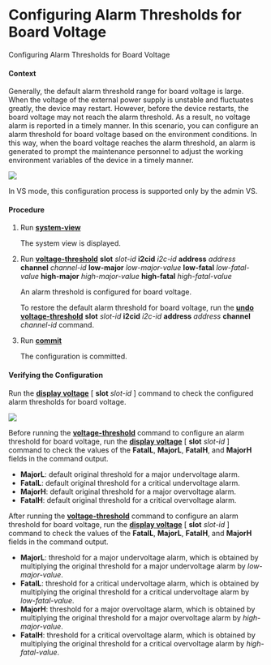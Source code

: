 Configuring Alarm Thresholds for Board Voltage
==============================================

Configuring Alarm Thresholds for Board Voltage

#### Context

Generally, the default alarm threshold range for board voltage is large. When the voltage of the external power supply is unstable and fluctuates greatly, the device may restart. However, before the device restarts, the board voltage may not reach the alarm threshold. As a result, no voltage alarm is reported in a timely manner. In this scenario, you can configure an alarm threshold for board voltage based on the environment conditions. In this way, when the board voltage reaches the alarm threshold, an alarm is generated to prompt the maintenance personnel to adjust the working environment variables of the device in a timely manner.

![](../../../../public_sys-resources/note_3.0-en-us.png) 

In VS mode, this configuration process is supported only by the admin VS.



#### Procedure

1. Run [**system-view**](cmdqueryname=system-view)
   
   
   
   The system view is displayed.
2. Run [**voltage-threshold**](cmdqueryname=voltage-threshold) **slot** *slot-id* **i2cid** *i2c-id* **address** *address* **channel** *channel-id* **low-major** *low-major-value* **low-fatal** *low-fatal-value* **high-major** *high-major-value* **high-fatal** *high-fatal-value*
   
   
   
   An alarm threshold is configured for board voltage.
   
   
   
   To restore the default alarm threshold for board voltage, run the [**undo voltage-threshold**](cmdqueryname=undo+voltage-threshold) **slot** *slot-id* **i2cid** *i2c-id* **address** *address* **channel** *channel-id* command.
3. Run [**commit**](cmdqueryname=commit)
   
   
   
   The configuration is committed.

#### Verifying the Configuration

Run the **[**display voltage**](cmdqueryname=display+voltage)** [ **slot** *slot-id* ] command to check the configured alarm thresholds for board voltage.

![](../../../../public_sys-resources/note_3.0-en-us.png) 

Before running the [**voltage-threshold**](cmdqueryname=voltage-threshold) command to configure an alarm threshold for board voltage, run the **[**display voltage**](cmdqueryname=display+voltage)** [ **slot** *slot-id* ] command to check the values of the **FatalL**, **MajorL**, **FatalH**, and **MajorH** fields in the command output.

* **MajorL**: default original threshold for a major undervoltage alarm.
* **FatalL**: default original threshold for a critical undervoltage alarm.
* **MajorH**: default original threshold for a major overvoltage alarm.
* **FatalH**: default original threshold for a critical overvoltage alarm.

After running the [**voltage-threshold**](cmdqueryname=voltage-threshold) command to configure an alarm threshold for board voltage, run the **[**display voltage**](cmdqueryname=display+voltage)** [ **slot** *slot-id* ] command to check the values of the **FatalL**, **MajorL**, **FatalH**, and **MajorH** fields in the command output.

* **MajorL**: threshold for a major undervoltage alarm, which is obtained by multiplying the original threshold for a major undervoltage alarm by *low-major-value*.
* **FatalL**: threshold for a critical undervoltage alarm, which is obtained by multiplying the original threshold for a critical undervoltage alarm by *low-fatal-value*.
* **MajorH**: threshold for a major overvoltage alarm, which is obtained by multiplying the original threshold for a major overvoltage alarm by *high-major-value*.
* **FatalH**: threshold for a critical overvoltage alarm, which is obtained by multiplying the original threshold for a critical overvoltage alarm by *high-fatal-value*.